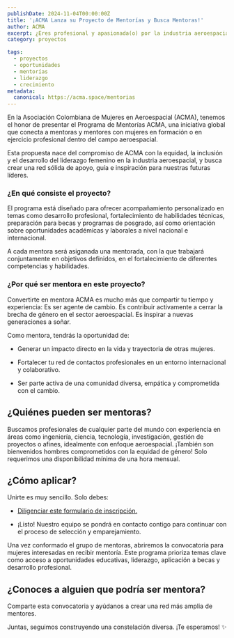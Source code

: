 ```yaml
---
publishDate: 2024-11-04T00:00:00Z
title: '¡ACMA Lanza su Proyecto de Mentorías y Busca Mentoras!'
author: ACMA
excerpt: ¿Eres profesional y apasionada(o) por la industria aeroespacial? ¿Tienes el deseo de compartir tu conocimiento y dejar un legado inspirador? ¡Esta es tu oportunidad!
category: proyectos

tags:
  - proyectos  
  - oportunidades  
  - mentorías  
  - liderazgo  
  - crecimiento
metadata:
  canonical: https://acma.space/mentorias
---
```


En la Asociación Colombiana de Mujeres en Aeroespacial (ACMA), tenemos el honor de presentar el Programa de Mentorías ACMA, una iniciativa global que conecta a mentoras y mentores con mujeres en formación o en ejercicio profesional dentro del campo aeroespacial.

Esta propuesta nace del compromiso de ACMA con la equidad, la inclusión y el desarrollo del liderazgo femenino en la industria aeroespacial, y busca crear una red sólida de apoyo, guía e inspiración para nuestras futuras líderes.

### ¿En qué consiste el proyecto? 

El programa está diseñado para ofrecer acompañamiento personalizado en temas como desarrollo profesional, fortalecimiento de habilidades técnicas, preparación para becas y programas de posgrado, así como orientación sobre oportunidades académicas y laborales a nivel nacional e internacional.

A cada mentora será asiganada una mentorada, con la que trabajará conjuntamente en objetivos definidos, en el fortalecimiento de diferentes competencias y habilidades.

### ¿Por qué ser mentora en este proyecto? 

Convertirte en mentora ACMA es mucho más que compartir tu tiempo y experiencia: Es ser agente de cambio. Es contribuir activamente a cerrar la brecha de género en el sector aeroespacial. Es inspirar a nuevas generaciones a soñar.

Como mentora, tendrás la oportunidad de:

* Generar un impacto directo en la vida y trayectoria de otras mujeres.

* Fortalecer tu red de contactos profesionales en un entorno internacional y colaborativo.

* Ser parte activa de una comunidad diversa, empática y comprometida con el cambio.

## ¿Quiénes pueden ser mentoras? 

Buscamos profesionales de cualquier parte del mundo con experiencia en áreas como ingeniería, ciencia, tecnología, investigación, gestión de proyectos o afines, idealmente con enfoque aeroespacial.
¡También son bienvenidos hombres comprometidos con la equidad de género!
Solo requerimos una disponibilidad mínima de una hora mensual.

## ¿Cómo aplicar?

Unirte es muy sencillo. Solo debes:

* [Diligenciar este formulario de inscripción.](https://forms.gle/XtP9cpzLPWABVgLw6)

* ¡Listo! Nuestro equipo se pondrá en contacto contigo para continuar con el proceso de selección y emparejamiento.


Una vez conformado el grupo de mentoras, abriremos la convocatoria para mujeres interesadas en recibir mentoría. Este programa prioriza temas clave como acceso a oportunidades educativas, liderazgo, aplicación a becas y desarrollo profesional.

## ¿Conoces a alguien que podría ser mentora?

Comparte esta convocatoria y ayúdanos a crear una red más amplia de mentores.

Juntas, seguimos construyendo una constelación diversa. ¡Te esperamos! ✨